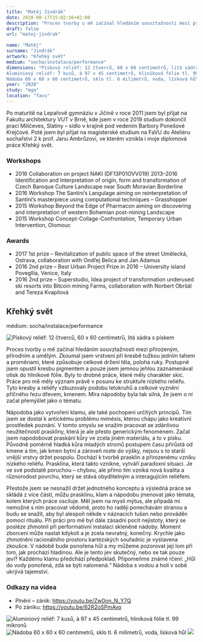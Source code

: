 ```yaml
---
title: "Matěj Jindrák"
date: 2020-08-17T15:02:56+02:00
description: "Proces tvorby u mě začínal hledáním souvztažnosti mezi přirozeným, přírodním a umělým. Zkoumal jsem vrstvení při kresbě tužkou jedním tahem a proměnami, které způsobuje celkové držení těla, poloha ruky."
draft: false
url: "matej-jindrak"

name: "Matěj"
surname: "Jindrák"
artwork: "Křehký svět"
medium: "socha/instalace/performance"
dimensions: "Pískový reliéf: 12 čtverců, 60 x 60 centimetrů, litá sádra s pískem
Aluminiový reliéf: 7 kusů, à 97 x 45 centimetrů, hliníková fólie tl. 99 mikronů
Nádoba 60 x 60 x 60 centimetrů, sklo tl. 6 milimetrů, voda, lísková hůl"
year: "2020"
study: "mga"
location: "favu"
---
```


Po maturitě na Lepařově gymnáziu v Jičíně v roce 2011 jsem byl přijat na Fakultu architektury VUT v Brně, kde jsem v roce 2019 studium dokončil prací Milíčeves, Slatiny – sídlo v krajině pod vedením Barbory Ponešové Krejčové. Poté jsem byl přijat na magisterské studium na FaVU do Ateliéru sochařství 2 k prof. Janu Ambrůzovi, ve kterém vznikla i moje diplomová práce Křehký svět.

### Workshops
* 2016 Collaboration on project NAKI (DF13P01OVV019) 2013–2016 Identification and Interpretation of origin, form and transformation of Czech Baroque Culture Landscape near South Moravian Borderline
* 2016 Workshop The Santini’s Langulage aiming on reinterpretation of Santini’s masterpiece using computational techniques – Grasshopper
* 2015 Workshop Beyond the Edge of Pharmacon aiming on discovering and interpretation of western Bohemian post-mining Landscape
* 2015 Workshop Concept-Collage-Confrontation, Temporary Urban Intervention, Olomouc

### Awards
* 2017 1st prize – Revitalization of public space of the street Umělecká, Ostrava, collaboration with Ondřej Belica and Jan Adamus
* 2016 2nd prize – Best Urban Project Prize in 2016 – University island Povegllia, Venice, Italy
* 2016 2nd prize – Superstudio, Idea project of transformation underused ski resorts into Bitcoin mining Farms, collaboration with Norbert Obršál and Tereza Kvapilová

## Křehký svět

médium: socha/instalace/performance

![Pískový reliéf: 12 čtverců, 60 x 60 centimetrů, litá sádra s pískem](/students/jindrak/1.jpg)

Proces tvorby u mě začínal hledáním souvztažnosti mezi přirozeným, přírodním a umělým. Zkoumal jsem vrstvení při kresbě tužkou jedním tahem a proměnami, které způsobuje celkové držení těla, poloha ruky. Postupně jsem opustil kresbu pigmentem a pouze jsem jemnou jehlou zaznamenával otisk do hliníkové fólie. Byly to drobné práce, které měly charakter skic. Práce pro mě měly význam právě v posunu ke struktuře nízkého reliéfu. Tyto kresby a reliéfy vzbuzovaly podobu letokruhů a celkové vyznění příčného řezu dřevem, kmenem. Míra nápodoby byla tak silná, že jsem o ní začal přemýšlet jako o tématu. 

Nápodoba jako vytvoření klamu, ale také pochopení určitých principů. Tím jsem se dostal k antickému problému mimésis, kterou chápu jako kreativní prostředek poznání. V tomto smyslu se snažím pracovat se zdánlivou neužitečností praskliny, která je ale přesto generickým fenoménem. Začal jsem napodobovat praskání kůry ve zcela jiném materiálu, a to v písku. Původně poměrně hladká kůra mladých stromů postupem času přirůstá od kmene a tím, jak kmen bytní a zároveň roste do výšky, nejsou s to starší vnější vrstvy držet pospolu. Dochází k tvorbě prasklin a přirozenému vzniku nízkého reliéfu. Prasklina, která takto vznikne, vytváří paradoxní situaci. Je ve své podstatě poruchou – chybou, ale přímo tím vzniká nová kvalita a různorodost povrchu, který se stává obydlitelným a interagujícím reliéfem.

Přestože jsem se nesnažil držet jednotného konceptu a výsledná práce se skládá z více částí, můžu prasklinu, klam a nápodobu jmenovat jako témata, kolem kterých práce osciluje. Měl jsem na mysli mýtus, ale připadá mi nemožné s ním pracovat vědomě, proto ho raději ponechávám stranou a budu se snažit, aby byl alespoň někde v náznacích tušen nebo prováděn pomocí rituálu. Při práci pro mě byl dále zásadní pocit nejistoty, který se posléze zhmotnil při performativní instalaci skleněné nádoby. Moment zborcení může nastat kdykoli a je zcela nevratný, konečný. Krychle jako zhmotnění racionálního prostoru kartézských souřadnic je vystavena zkoušce. V nádobě bude ponořena hůl a my můžeme pozorovat její lom při tom, jak prochází hladinou. Ale je tento jev skutečný, nebo se tak pouze jeví? Každému klamu předchází předpoklad. Připomeňme známé rčení: „Hůl do vody ponořená, zdá se býti nalomená.“ Nádoba s vodou a holí v sobě ukrývá tajemství. 

### Odkazy na videa
* Plnění – zánik:
https://youtu.be/Zw0on_N_Y7Q
* Po zániku:
https://youtu.be/62R2oSPmAvo

![Aluminiový reliéf: 7 kusů, à 97 x 45 centimetrů, hliníková fólie tl. 99 mikronů](/students/jindrak/2.jpg)
![Nádoba 60 x 60 x 60 centimetrů, sklo tl. 6 milimetrů, voda, lísková hůl](/students/jindrak/3.jpg)
![](/students/jindrak/4.jpg)
